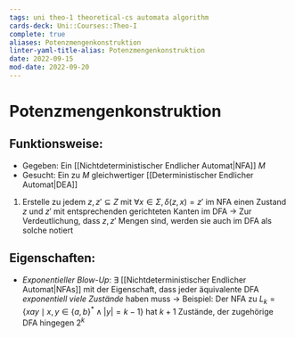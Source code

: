 ```yaml
---
tags: uni theo-1 theoretical-cs automata algorithm
cards-deck: Uni::Courses::Theo-I
complete: true
aliases: Potenzmengenkonstruktion
linter-yaml-title-alias: Potenzmengenkonstruktion
date: 2022-09-15
mod-date: 2022-09-20
---
```


# Potenzmengenkonstruktion

## Funktionsweise:
- Gegeben: Ein [[Nichtdeterministischer Endlicher Automat|NFA]] $M$
- Gesucht: Ein zu $M$ gleichwertiger [[Deterministischer Endlicher Automat|DEA]]
1. Erstelle zu jedem $z,z'\subseteq Z$ mit $\forall x\in\Sigma,\delta(z,x)=z'$ im NFA einen Zustand $z$ und $z'$ mit entsprechenden gerichteten Kanten im DFA
	-> Zur Verdeutlichung, dass $z,z'$ Mengen sind, werden sie auch im DFA als solche notiert

## Eigenschaften:
- *Exponentieller Blow-Up*: $\exists$ [[Nichtdeterministischer Endlicher Automat|NFAs]] mit der Eigenschaft, dass jeder äquivalente DFA *exponentiell viele Zustände* haben muss
	-> Beispiel: Der NFA zu $L_k=\{xay\mid x,y\in\{a,b\}^*\wedge|y|=k-1\}$ hat $k+1$ Zustände, der zugehörige DFA hingegen $2^k$
